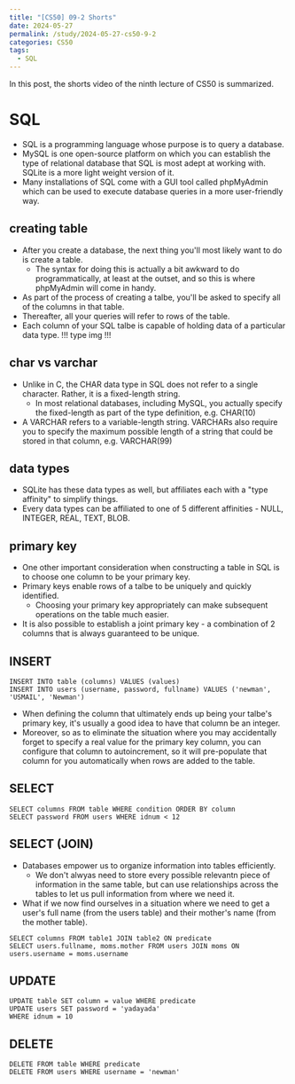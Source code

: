 ```yaml
---
title: "[CS50] 09-2 Shorts"
date: 2024-05-27
permalink: /study/2024-05-27-cs50-9-2
categories: CS50
tags:
  - SQL
---
```


In this post, the shorts video of the ninth lecture of CS50 is summarized.

# SQL
- SQL is a programming language whose purpose is to query a database.
- MySQL is one open-source platform on which you can establish the type of relational database that SQL is most adept at working with. SQLite is a more light weight version of it.
- Many installations of SQL come with a GUI tool called phpMyAdmin which can be used to execute database queries in a more user-friendly way.

## creating table
- After you create a database, the next thing you'll most likely want to do is create a table.
  - The syntax for doing this is actually a bit awkward to do programmatically, at least at the outset, and so this is where phpMyAdmin will come in handy.
- As part of the process of creating a talbe, you'll be asked to specify all of the columns in that table.
- Thereafter, all your queries will refer to rows of the table.
- Each column of your SQL talbe is capable of holding data of a particular data type.
!!! type img !!!

## char vs varchar
- Unlike in C, the CHAR data type in SQL does not refer to a single character. Rather, it is a fixed-length string.
  - In most relational databases, including MySQL, you actually specify the fixed-length as part of the type definition, e.g. CHAR(10)
- A VARCHAR refers to a variable-length string.
  VARCHARs also require you to specify the maximum possible length of a string that could be stored in that column, e.g. VARCHAR(99)
  
## data types
- SQLite has these data types as well, but affiliates each with a "type affinity" to simplify things.
- Every data types can be affiliated to one of 5 different affinities - NULL, INTEGER, REAL, TEXT, BLOB.

## primary key
- One other important consideration when constructing a table in SQL is to choose one column to be your primary key.
- Primary keys enable rows of a talbe to be uniquely and quickly identified.
  - Choosing your primary key appropriately can make subsequent operations on the table much easier.
- It is also possible to establish a joint primary key - a combination of 2 columns that is always guaranteed to be unique.

## INSERT
```console
INSERT INTO table (columns) VALUES (values)
INSERT INTO users (username, password, fullname) VALUES ('newman', 'USMAIL', 'Newman')
```
- When defining the column that ultimately ends up being your talbe's primary key, it's usually a good idea to have that column be an integer.
- Moreover, so as to eliminate the situation where you may accidentally forget to specify a real value for the primary key column, you can configure that column to autoincrement, so it will pre-populate that column for you automatically when rows are added to the table.

## SELECT
```console
SELECT columns FROM table WHERE condition ORDER BY column
SELECT password FROM users WHERE idnum < 12
```

## SELECT (JOIN)
- Databases empower us to organize information into tables efficiently.
  - We don't alwyas need to store every possible relevantn piece of information in the same table, but can use relationships across the tables to let us pull information from where we need it.
- What if we now find ourselves in a situation where we need to get a user's full name (from the users table) and their mother's  name (from the mother table).
```console
SELECT columns FROM table1 JOIN table2 ON predicate
SELECT users.fullname, moms.mother FROM users JOIN moms ON users.username = moms.username
```

## UPDATE
```console
UPDATE table SET column = value WHERE predicate
UPDATE users SET password = 'yadayada'
WHERE idnum = 10
```

## DELETE
```console
DELETE FROM table WHERE predicate
DELETE FROM users WHERE username = 'newman'
```